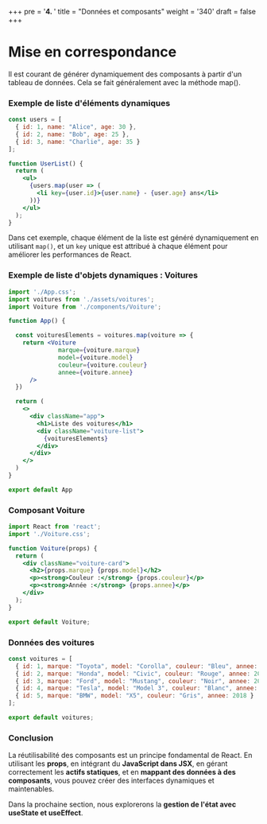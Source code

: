 +++
pre = '<b>4. </b>'
title = "Données et composants"
weight = '340'
draft = false 
+++

# Mise en correspondance
Il est courant de générer dynamiquement des composants à partir d'un tableau de données. Cela se fait généralement avec la méthode map().

### Exemple de liste d'éléments dynamiques
```jsx
const users = [
  { id: 1, name: "Alice", age: 30 },
  { id: 2, name: "Bob", age: 25 },
  { id: 3, name: "Charlie", age: 35 }
];

function UserList() {
  return (
    <ul>
      {users.map(user => (
        <li key={user.id}>{user.name} - {user.age} ans</li>
      ))}
    </ul>
  );
}
```
Dans cet exemple, chaque élément de la liste est généré dynamiquement en utilisant `map()`, et un `key` unique est attribué à chaque élément pour améliorer les performances de React.

### Exemple de liste d'objets dynamiques : Voitures

```jsx
import './App.css';
import voitures from './assets/voitures';
import Voiture from './components/Voiture';

function App() {

  const voituresElements = voitures.map(voiture => {
    return <Voiture
              marque={voiture.marque}
              model={voiture.model}
              couleur={voiture.couleur}
              annee={voiture.annee}
      />
  })

  return (
    <>
      <div className="app">
        <h1>Liste des voitures</h1>
        <div className="voiture-list">
          {voituresElements}
        </div>
      </div>
    </>
  )
}

export default App
```

### Composant Voiture
```jsx
import React from 'react';
import './Voiture.css';

function Voiture(props) {
  return (
    <div className="voiture-card">
      <h2>{props.marque} {props.model}</h2>
      <p><strong>Couleur :</strong> {props.couleur}</p>
      <p><strong>Année :</strong> {props.annee}</p>
    </div>
  );
}

export default Voiture;
```

### Données des voitures
```jsx
const voitures = [
  { id: 1, marque: "Toyota", model: "Corolla", couleur: "Bleu", annee: 2020 },
  { id: 2, marque: "Honda", model: "Civic", couleur: "Rouge", annee: 2019 },
  { id: 3, marque: "Ford", model: "Mustang", couleur: "Noir", annee: 2021 },
  { id: 4, marque: "Tesla", model: "Model 3", couleur: "Blanc", annee: 2022 },
  { id: 5, marque: "BMW", model: "X5", couleur: "Gris", annee: 2018 }
];

export default voitures;
```

### Conclusion 
La réutilisabilité des composants est un principe fondamental de React. En utilisant les **props**, en intégrant du **JavaScript dans JSX**, en gérant correctement les **actifs statiques**, et en **mappant des données à des composants**, vous pouvez créer des interfaces dynamiques et maintenables.

Dans la prochaine section, nous explorerons la **gestion de l'état avec useState et useEffect**.
